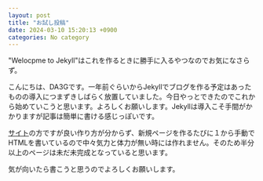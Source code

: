 ```yaml
---
layout: post
title: "お試し投稿"
date: 2024-03-10 15:20:13 +0900
categories: No category
---
```

"Welocpme to Jekyll"はこれを作るときに勝手に入るやつなのでお気になさらず。

こんにちは、DA3Gです。一年前ぐらいからJekyllでブログを作る予定はあったものの導入につまずきしばらく放置していました。今日やっとできたのでこれから始めていこうと思います。よろしくお願いします。Jekyllは導入こそ手間がかかりますが記事は簡単に書ける感じっぽいです。

[サイト][site]の方ですが良い作り方が分からず、新規ページを作るたびに１から手動でHTMLを書いているので中々気力と体力が無い時には作れません。そのため半分以上のページは未だ未完成となっていると思います。

気が向いたら書こうと思うのでよろしくお願いします。

[site]:https://hmymizuyoukan.github.io
